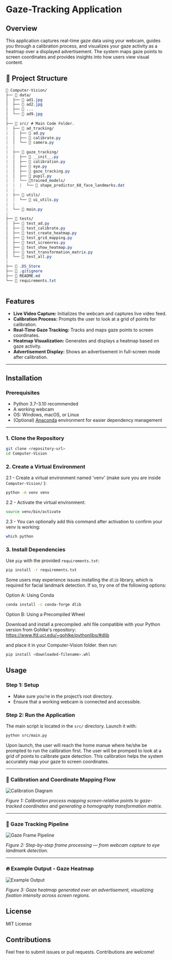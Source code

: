 # Gaze-Tracking Application

## Overview

This application captures real-time gaze data using your webcam, guides you through a calibration process, and visualizes your gaze activity as a heatmap over a displayed advertisement. The system maps gaze points to screen coordinates and provides insights into how users view visual content.

## 📁 Project Structure
``` css
📂 Computer-Vision/
├── 📂 data/  
│  ├── 📜 ad1.jpg
│  ├── 📜 ad2.jpg
│  ├── 📜 ...
│  └── 📜 ad9.jpg      
│
├── 📂 src/ # Main Code Folder.  
|  ├── 📂 ad_tracking/ 
|  │  ├── 📜 ad.py
|  │  ├── 📜 calibrate.py
|  │  └── 📜 camera.py
|  |        
|  ├── 📂 gaze_tracking/ 
|  │  ├── 📜 __init__.py
|  │  ├── 📜 calibration.py
|  │  ├── 📜 eye.py
|  │  ├── 📜 gaze_tracking.py
|  │  ├── 📜 pupil.py
|  |  └── 📂trained_models/
|  |  |  └── 📜 shape_predictor_68_face_landmarks.dat
|  |
|  ├── 📂 utils/
|  |  └── 📜 ui_utils.py
|  |
|  └── 📜 main.py
|
├── 📂 tests/
│  ├── 📜 test_ad.py
│  ├── 📜 test_calibrate.py
│  ├── 📜 test_create_heatmap.py
│  ├── 📜 test_grid_mapping.py
│  ├── 📜 test_screenres.py
│  ├── 📜 test_show_heatmap.py
│  ├── 📜 test_transformation_matrix.py
│  └── 📜 test_all.py
|
├── 📜 .DS_Store
├── 📜 .gitignore
├── 📜 README.md
└── 📜 requirements.txt      
           
```
## Features

- **Live Video Capture:** Initializes the webcam and captures live video feed.
- **Calibration Process:** Prompts the user to look at a grid of points for calibration.
- **Real-Time Gaze Tracking:** Tracks and maps gaze points to screen coordinates.
- **Heatmap Visualization:** Generates and displays a heatmap based on gaze activity.
- **Advertisement Display:** Shows an advertisement in full-screen mode after calibration.

---

## Installation

### Prerequisites

- Python 3.7–3.10 recommended  
- A working webcam  
- OS: Windows, macOS, or Linux  
- (Optional) [Anaconda](https://www.anaconda.com/) environment for easier dependency management

---

### 1. Clone the Repository

```bash
git clone <repository-url>
cd Computer-Vision
```
### 2. Create a Virtual Environment
2.1 - Create a virtual environment named 'venv' (make sure you are inside `Computer-Vision/` ):
```bash
python -m venv venv
```

2.2 - Activate the virtual environment:
```bash
source venv/bin/activate
```

2.3 - You can optionally add this command after activation to confirm your venv is working:
```bash
which python
```

### 3. Install Dependencies
Use `pip` with the provided `requirements.txt`:
```bash
pip install -r requirements.txt
```
Some users may experience issues installing the `dlib` library, which is required for facial landmark detection. If so, try one of the following options:

Option A: Using Conda
```bash
conda install -c conda-forge dlib
```

Option B: Using a Precompiled Wheel

Download and install a precompiled .whl file compatible with your Python version from Gohlke's repository:
https://www.lfd.uci.edu/~gohlke/pythonlibs/#dlib

and place it in your Computer-Vision folder. then run:
```bash
pip install <downloaded-filename>.whl
```

## Usage

### Step 1: Setup
* Make sure you’re in the project’s root directory.
* Ensure that a working webcam is connected and accessible.

### Step 2: Run the Application
The main script is located in the `src/` directory. Launch it with:
```bash
python src/main.py
```

Upon launch, the user will reach the home manue where he/she be prompted to run the calibration first. The user will be promped to look at a grid of points to calibrate gaze detection. This calibration helps the system accurately map your gaze to screen coordinates.

---

### 🔄 Calibration and Coordinate Mapping Flow

![Calibration Diagram](./data/calibration_mapping.png)  

*Figure 1: Calibration process mapping screen-relative points to gaze-tracked coordinates and generating a homography transformation matrix.*

---
### 🎯 Gaze Tracking Pipeline

![Gaze Frame Pipeline](./data/gaze_tracking_pipeline.png)

*Figure 2: Step-by-step frame processing — from webcam capture to eye landmark detection.*

---

### 🔥 Example Output - Gaze Heatmap
![Example Output](./data/Ex_out.png) 

*Figure 3: Gaze heatmap generated over an advertisement, visualizing fixation intensity across screen regions.*

## License
MIT License

## Contributions
Feel free to submit issues or pull requests. Contributions are welcome!
